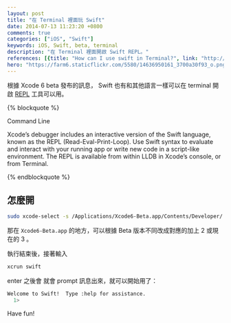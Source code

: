```yaml
---
layout: post
title: "在 Terminal 裡面玩 Swift"
date: 2014-07-13 11:23:20 +0800
comments: true
categories: ["iOS", "Swift"]
keywords: iOS, Swift, beta, terminal
description: "在 Terminal 裡面開啟 Swift REPL。"
references: [{title: "How can I use swift in Terminal?", link: "http://stackoverflow.com/a/24011715"}]
hero: "https://farm6.staticflickr.com/5580/14636950161_3700a30f93_o.png"
---
```


根據 Xcode 6 beta 發布的訊息， Swift 也有和其他語言一樣可以在 terminal 開啟 [REPL](http://en.wikipedia.org/wiki/Read%E2%80%93eval%E2%80%93print_loop) 工具可以用。

<!-- more -->

{% blockquote %}

Command Line

Xcode’s debugger includes an interactive version of the Swift language, known as the REPL (Read-Eval-Print-Loop). Use Swift syntax to evaluate and interact with your running app or write new code in a script-like environment. The REPL is available from within LLDB in Xcode’s console, or from Terminal.

{% endblockquote %}

## 怎麼開

``` sh
sudo xcode-select -s /Applications/Xcode6-Beta.app/Contents/Developer/
```

那在 `Xcode6-Beta.app` 的地方，可以根據 Beta 版本不同改成對應的加上 2 或現在的 3 。

執行結束後，接著輸入

``` sh
xcrun swift
```

enter 之後會 就會 prompt 訊息出來，就可以開始用了：

``` sh
Welcome to Swift!  Type :help for assistance.
  1> 
```

Have fun!